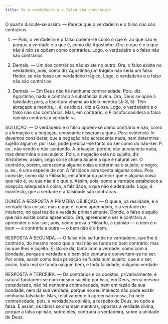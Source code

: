 ```yaml
---
title: Se o verdadeiro e o falso são contrários
---
```


O quarto discute-se assim. — Parece que o verdadeiro e o falso não são contrários.  

1. — Pois, o verdadeiro e o falso opõem-se como o que é, ao que não é; porque a verdade é o que é, como diz Agostinho. Ora, o que é e o que não é não se opõem como contrários. Logo, o verdadeiro e o falso não são contrários.  

2. Demais. — Um dos contrários não existe no outro. Ora, o falso existe no verdadeiro, pois, como diz Agostinho,um trágico não seria um falso Heitor, se não fosse um verdadeiro trágico. Logo, o verdadeiro e o falso não são contrários.  

3. Demais. — Em Deus não há nenhuma contrariedade. Pois, diz Agostinho, nada é contrário à substância divina. Ora, Deus se opõe à falsidade; pois, a Escritura chama ao ídolo mentira (Jr 8, 5): Têm abraçado a mentira, i. é, os ídolos, diz a Glosa. Logo, o verdadeiro e o falso não são contrários. Mas, em contrário, o Filósofoconsidera a falsa opinião contrária à verdadeira.  

SOLUÇÃO. — O verdadeiro e o falso opõem-se como contrário e não, como a afirmação e a negação, consoante disseram alguns. Para evidenciá-lo devemos considerar, que a negação não acrescenta nada, nem determina sujeito algum e, por isso, pode predicar-se tanto do ser como do não-ser. P. ex., não vendo e não-sentando. A privação, porém, não acrescenta nada, mas determina o seu sujeito. Pois, a negação está no sujeito, diz Aristóteles; assim, cego só se chama àquele a que é natural ver. O contrário, porém, acrescenta alguma coisa e determina o sujeito; o negro, p. ex., é uma espécie de cor. A falsidade acrescenta alguma coisa. Pois consiste, como diz o Filósofo, em afirmar ou parecer que é alguma coisa que não é, ou que não é o que é. Assim, pois, como a verdade estabelece a acepção adequada à coisa, a falsidade, a que não é adequada. Logo, é manifesto, que a verdade e a falsidade são contrárias.  

DONDE A RESPOSTA À PRIMEIRA OBJEÇÃO. — O que é, na realidade, é a verdade das coisas; mas o que é, como apreendido, é a verdade do intelecto, no qual reside a verdade primariamente. Donde, o falso é aquilo que não existe como apreendido. Ora, apreender o ser é contrário a apreender o não-ser; pois, como prova o Filósofo, à opinião — o bem é o bem — é contrária a outra — o bem não é o bem.  

RESPOSTA À SEGUNDA. — O falso não se funda no verdadeiro, que lhe é contrário, do mesmo modo que o mal não se funda no bem contrário; mas no que lhes é sujeito. E isto se dá, tanto com a verdade, como com a bondade, porque a verdade e o bem são comuns e convertem-se no ser. Por onde, assim como toda privação se funda num sujeito, que é o ser, assim, todo mal se funda nalgum bem, e toda falsidade, nalguma verdade.  

RESPOSTA À TERCEIRA. — Os contrários e os opostos, privativamente, é natural fundarem-se num mesmo sujeito; por isso, em Deus, em si mesmo considerado, não há nenhuma contrariedade, nem em razão da sua bondade, nem da sua verdade, porque no seu intelecto não pode existir nenhuma falsidade. Mas, relativamente à apreensão nossa, há nele contrariedade, pois, à verdadeira opinião, a respeito de Deus, se opõe a falsa. E assim, os ídolos se chamam mentiras, opostas à verdade divina, porque a falsa opinião, sobre eles, contraria a verdadeira, sobre a unidade de Deus.